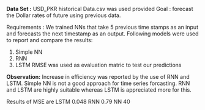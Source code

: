 **Data Set :**
USD_PKR historical Data.csv was used provided
Goal : forecast the Dollar rates of future using previous data. 

Requirements :
We trained NNs that take 5 previous time stamps as an input and forecasts the next timestamp as an output. 
Following models were used to report and compare the results: 
  1. Simple NN
  2. RNN
  3. LSTM
RMSE was used as evaluation matric to test our predictions

**Observation:**
Increase in efficiency was reported by the use of RNN and LSTM.
Simple NN is not a good approach for time series forcasting. RNN and LSTM are highly suitable whereas LSTM is appreciated more for this.

Results of MSE are
  LSTM 0.048
  RNN  0.79
  NN   40
